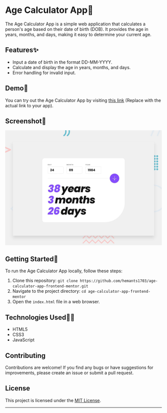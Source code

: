 # Age Calculator App🟰

The Age Calculator App is a simple web application that calculates a person's age based on their date of birth (DOB). It provides the age in years, months, and days, making it easy to determine your current age.

## Features✨

- Input a date of birth in the format DD-MM-YYYY.
- Calculate and display the age in years, months, and days.
- Error handling for invalid input.

## Demo🚀

You can try out the Age Calculator App by visiting [this link](#) (Replace with the actual link to your app).

## Screenshot📸

![Design preview for the Age calculator app coding challenge](./design/desktop-preview.jpg)

## Getting Started💫

To run the Age Calculator App locally, follow these steps:

1. Clone this repository: `git clone https://github.com/hemants1703/age-calculator-app-frontend-mentor.git`
2. Navigate to the project directory: `cd age-calculator-app-frontend-mentor`
3. Open the `index.html` file in a web browser.

## Technologies Used👨‍💻

- HTML5
- CSS3
- JavaScript

## Contributing

Contributions are welcome! If you find any bugs or have suggestions for improvements, please create an issue or submit a pull request.

## License

This project is licensed under the [MIT License](LICENSE).

---